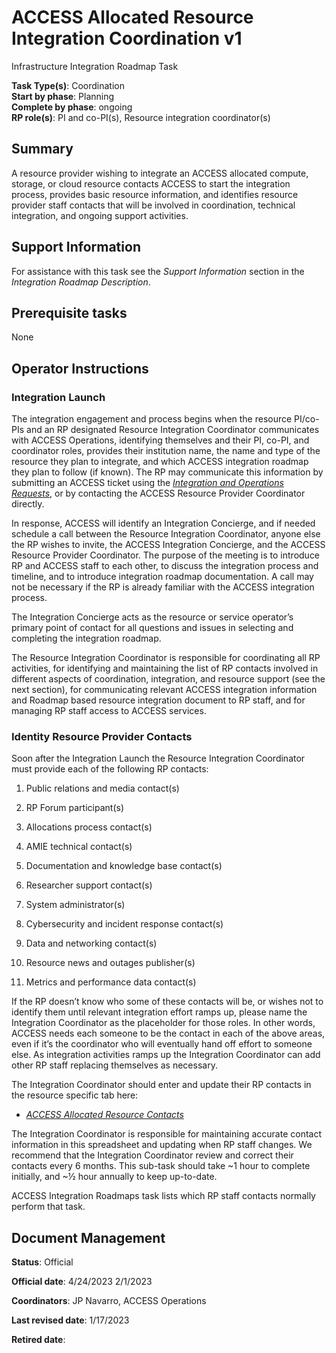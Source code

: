 # ACCESS Allocated Resource Integration Coordination v1

Infrastructure Integration Roadmap Task

**Task Type(s)**: Coordination  
**Start by phase**: Planning  
**Complete by phase**: ongoing  
**RP role(s)**: PI and co-PI(s), Resource integration coordinator(s)

## Summary

A resource provider wishing to integrate an ACCESS allocated compute, storage, or cloud resource contacts ACCESS to start the integration process, provides basic resource information, and identifies resource provider staff contacts that will be involved in coordination, technical integration, and ongoing support activities.

## Support Information

For assistance with this task see the *Support Information* section in the *Integration Roadmap Description*.

## Prerequisite tasks

None

## Operator Instructions

### Integration Launch

The integration engagement and process begins when the resource PI/co-PIs and an RP designated Resource Integration Coordinator communicates with ACCESS Operations, identifying themselves and their PI, co-PI, and coordinator roles, provides their institution name, the name and type of the resource they plan to integrate, and which ACCESS integration roadmap they plan to follow (if known). The RP may communicate this information by submitting an ACCESS ticket using the [*Integration and Operations Requests*](https://operations.access-ci.org/help), or by contacting the ACCESS Resource Provider Coordinator directly.

In response, ACCESS will identify an Integration Concierge, and if needed schedule a call between the Resource Integration Coordinator, anyone else the RP wishes to invite, the ACCESS Integration Concierge, and the ACCESS Resource Provider Coordinator. The purpose of the meeting is to introduce RP and ACCESS staff to each other, to discuss the integration process and timeline, and to introduce integration roadmap documentation. A call may not be necessary if the RP is already familiar with the ACCESS integration process.

The Integration Concierge acts as the resource or service operator’s primary point of contact for all questions and issues in selecting and completing the integration roadmap.

The Resource Integration Coordinator is responsible for coordinating all RP activities, for identifying and maintaining the list of RP contacts involved in different aspects of coordination, integration, and resource support (see the next section), for communicating relevant ACCESS integration information and Roadmap based resource integration document to RP staff, and for managing RP staff access to ACCESS services.

### Identity Resource Provider Contacts

Soon after the Integration Launch the Resource Integration Coordinator must provide each of the following RP contacts:

1)  Public relations and media contact(s)

2)  RP Forum participant(s)

3)  Allocations process contact(s)

4)  AMIE technical contact(s)

5)  Documentation and knowledge base contact(s)

6)  Researcher support contact(s)

7)  System administrator(s)

8)  Cybersecurity and incident response contact(s)

9)  Data and networking contact(s)

10) Resource news and outages publisher(s)

11) Metrics and performance data contact(s)

If the RP doesn’t know who some of these contacts will be, or wishes not to identify them until relevant integration effort ramps up, please name the Integration Coordinator as the placeholder for those roles. In other words, ACCESS needs each someone to be the contact in each of the above areas, even if it’s the coordinator who will eventually hand off effort to someone else. As integration activities ramps up the Integration Coordinator can add other RP staff replacing themselves as necessary.

The Integration Coordinator should enter and update their RP contacts in the resource specific tab here:

- [*ACCESS Allocated Resource Contacts*](https://docs.google.com/spreadsheets/d/1dEGSt9ZEB1ik7jRbU8GdcWxRF7TUsL_8Y_9LrxmU6CQ/edit?usp=share_link)

The Integration Coordinator is responsible for maintaining accurate contact information in this spreadsheet and updating when RP staff changes. We recommend that the Integration Coordinator review and correct their contacts every 6 months. This sub-task should take ~1 hour to complete initially, and ~½ hour annually to keep up-to-date.

ACCESS Integration Roadmaps task lists which RP staff contacts normally perform that task.

## Document Management

**Status**: Official

**Official date**: 4/24/2023 2/1/2023

**Coordinators**: JP Navarro, ACCESS Operations

**Last revised date**: 1/17/2023

**Retired date**:
